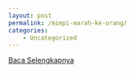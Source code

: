 ```yaml
---
layout: post
permalink: /mimpi-marah-ke-orang/
categories:
    - Uncategorized
---
```


[Baca Selengkapnya](/08)